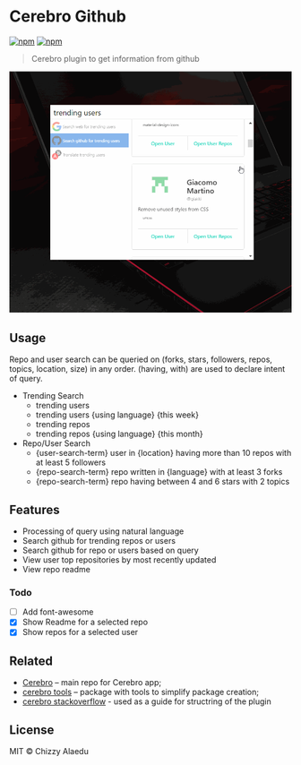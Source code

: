 # Cerebro Github
[![npm](https://img.shields.io/npm/v/cerebro-github.svg)](https://www.npmjs.com/package/cerebro-github)
[![npm](https://img.shields.io/npm/dt/cerebro-github.svg)](https://www.npmjs.com/package/cerebro-github)

> Cerebro plugin to get information from github

![](demo.gif)

## Usage

Repo and user search can be queried on (forks, stars, followers, repos, topics, location, size) in any order.
(having, with) are used to declare intent of query.

* Trending Search
    - trending users
    - trending users {using language} {this week}
    - trending repos
    - trending repos {using language} {this month}
* Repo/User Search
    - {user-search-term} user in {location} having more than 10 repos with at least 5 followers
    - {repo-search-term} repo written in {language} with at least 3 forks
    - {repo-search-term} repo having between 4 and 6 stars with 2 topics


## Features

* Processing of query using natural language
* Search github for trending repos or users
* Search github for repo or users based on query
* View user top repositories by most recently updated
* View repo readme

### Todo

- [ ] Add font-awesome
- [x] Show Readme for a selected repo
- [x] Show repos for a selected user

## Related

* [Cerebro](http://github.com/KELiON/cerebro) – main repo for Cerebro app;
* [cerebro tools](http://github.com/KELiON/cerebro-tools) – package with tools to simplify package creation;
* [cerebro stackoverflow](http://github.com/BrainMaestro/cerebro-stackoverflow) - used as a guide for structring of the plugin

## License

MIT © Chizzy Alaedu
